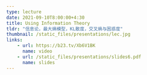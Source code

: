 ```yaml
---
type: lecture
date: 2021-09-10T8:00:00+4:30
title: Using Information Theory
tldr: "信息论，最大熵模型，KL散度，交叉熵与困惑度"
thumbnail: /static_files/presentations/lec.jpg
links: 
    - url: https://b23.tv/Xb6V1BK
      name: video
    - url: /static_files/presentations/slides6.pdf
      name: slides
---
```

